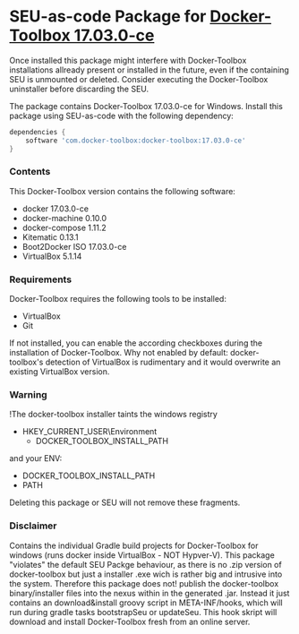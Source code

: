 # SEU-as-code Package for [Docker-Toolbox 17.03.0-ce](https://github.com/docker/toolbox/releases/tag/v17.03.0-ce)

Once installed this package might interfere with Docker-Toolbox installations allready present or installed in the future, even if the containing SEU is unmounted or deleted.
Consider executing the Docker-Toolbox uninstaller before discarding the SEU.


The package contains Docker-Toolbox 17.03.0-ce for Windows. 
Install this package using SEU-as-code with the following dependency:
```groovy
dependencies {
    software 'com.docker-toolbox:docker-toolbox:17.03.0-ce'
}
```

### Contents
This Docker-Toolbox version contains the following software:
* docker 17.03.0-ce
* docker-machine 0.10.0
* docker-compose 1.11.2
* Kitematic 0.13.1
* Boot2Docker ISO 17.03.0-ce
* VirtualBox 5.1.14

### Requirements
Docker-Toolbox requires the following tools to be installed:
 * VirtualBox
 * Git
 
If not installed, you can enable the according checkboxes during the installation of Docker-Toolbox.
Why not enabled by default: docker-toolbox's detection of VirtualBox is rudimentary and it would overwrite an existing VirtualBox version.



### Warning
!The docker-toolbox installer taints the windows registry
  * HKEY_CURRENT_USER\Environment
    * DOCKER_TOOLBOX_INSTALL_PATH
    
and your ENV:
  * DOCKER_TOOLBOX_INSTALL_PATH
  * PATH

Deleting this package or SEU will not remove these fragments.

###  Disclaimer
Contains the individual Gradle build projects for Docker-Toolbox for windows (runs docker inside VirtualBox - NOT Hypver-V).
This package "violates" the default SEU Packge behaviour, as there is no .zip version of docker-toolbox but just a installer .exe wich is rather big and intrusive into the system.
Therefore this package does not! publish the docker-toolbox binary/installer files into the nexus within in the generated .jar. 
Instead it just contains an download&install groovy script in META-INF/hooks, which will run during gradle tasks bootstrapSeu or updateSeu.
This hook skript will download and install Docker-Toolbox fresh from an online server.
